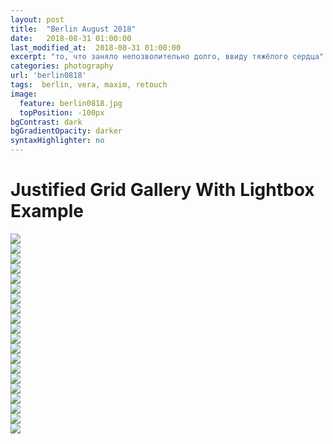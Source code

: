 ```yaml
---
layout: post
title:  "Berlin August 2018"
date:   2018-08-31 01:00:00
last_modified_at:  2018-08-31 01:00:00
excerpt: "то, что заняло непозволительно долго, ввиду тяжёлого сердца"
categories: photography
url: 'berlin0818'
tags:  berlin, vera, maxim, retouch
image:
  feature: berlin0818.jpg
  topPosition: -100px
bgContrast: dark
bgGradientOpacity: darker
syntaxHighlighter: no
---
```

<body>
    <div id="gg-screen"></div>
        <h1>Justified Grid Gallery With Lightbox Example</h1>
        <div class="gg-box">
          <div class="gg-element">
            <img src="https://picsum.photos/1600/1300/?random">
          </div>
          <div class="gg-element">
            <img src="https://picsum.photos/1600/1200/?random">
          </div>
          <div class="gg-element">
            <img src="https://picsum.photos/1200/1600/?random">
          </div>
          <div class="gg-element">
            <img src="https://picsum.photos/1600/1201/?random">
          </div>
          <div class="gg-element">
            <img src="https://picsum.photos/1200/1601/?random">
          </div>
          <div class="gg-element">
            <img src="https://picsum.photos/1201/1600/?random">
          </div>
          <div class="gg-element">
            <img src="https://picsum.photos/1600/1310/?random">
          </div>
          <div class="gg-element">
            <img src="https://picsum.photos/1602/1311/?random">
          </div>
          <div class="gg-element">
            <img src="https://picsum.photos/1603/1311/?random">
          </div>
          <div class="gg-element">
            <img src="https://picsum.photos/1602/1312/?random">
          </div>
          <div class="gg-element">
            <img src="https://picsum.photos/1201/1601/?random">
          </div>
          <div class="gg-element">
            <img src="https://picsum.photos/1201/1602/?random">
          </div>
          <div class="gg-element">
            <img src="https://picsum.photos/1602/1313/?random">
          </div>
          <div class="gg-element">
            <img src="https://picsum.photos/1602/1314/?random">
          </div>
          <div class="gg-element">
            <img src="https://picsum.photos/1602/1315/?random">
          </div>
          <div class="gg-element">
            <img src="https://picsum.photos/1602/1316/?random">
          </div>
          <div class="gg-element">
            <img src="https://picsum.photos/1203/1602/?random">
          </div>
          <div class="gg-element">
            <img src="https://picsum.photos/1605/1312/?random">
          </div>
          <div class="gg-element">
            <img src="https://picsum.photos/1204/1602/?random">
          </div>
          <div class="gg-element">
            <img src="https://picsum.photos/1205/1602/?random">
          </div>
        </div>
        <script src="https://code.jquery.com/jquery-3.3.1.slim.min.js" integrity="sha384-q8i/X+965DzO0rT7abK41JStQIAqVgRVzpbzo5smXKp4YfRvH+8abtTE1Pi6jizo" crossorigin="anonymous"></script>
        <script type="text/javascript" src="js/grid-gallery.min.js"></script>
</body>